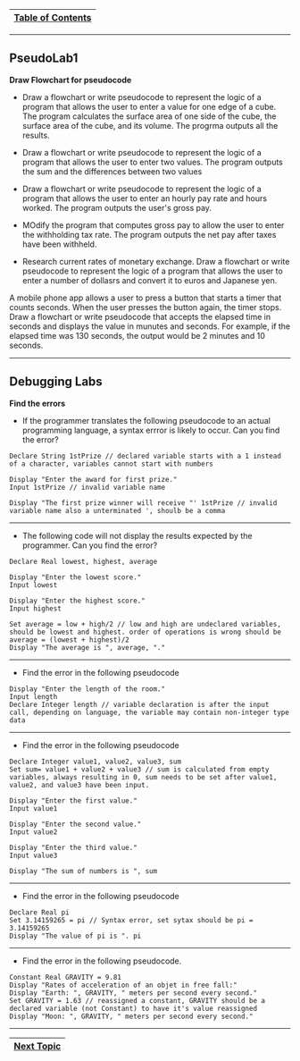 |[Table of Contents](/00-Table-of-Contents.md)|
|---|

---

## PseudoLab1

**Draw Flowchart for pseudocode**

* Draw a flowchart or write pseudocode to represent the logic of a program that allows the user to enter a value for one edge of a cube. The program calculates the surface area of one side of the cube, the surface area of the cube, and its volume.  The progrma outputs all the results.

* Draw a flowchart or write pseudocode to represent the logic of a program that allows the user to enter two values.  The program outputs the sum and the differences between two values

* Draw a flowchart or write pseudocode to represent the logic of a program that allows the user to enter an hourly pay rate and hours worked.  The program outputs the user's gross pay.

* MOdify the program that computes gross pay to allow the user to enter the withholding tax rate.  The program outputs the net pay after taxes have been withheld.

* Research current rates of monetary exchange.  Draw a flowchart or write pseudocode to represent the logic of a program that allows the user to enter a number of dollasrs and convert it to euros and Japanese yen.

A mobile phone app allows a user to press a button that starts a timer that counts seconds.  When the user presses the button again, the timer stops.  Draw a flowchart or write pseudocode that accepts the elapsed time in seconds and displays the value in munutes and seconds.  For example, if the elapsed time was 130 seconds, the output would be 2 minutes and 10 seconds.

---

## Debugging Labs

**Find the errors**

* If the programmer translates the following pseudocode to an actual programming language, a syntax errror is likely to occur.  Can you find the error?

```
Declare String 1stPrize // declared variable starts with a 1 instead of a character, variables cannot start with numbers

Display "Enter the award for first prize."
Input 1stPrize // invalid variable name

Display "The first prize winner will receive "' 1stPrize // invalid variable name also a unterminated ', shoulb be a comma
```

---

* The following code will not display the results expected by the programmer.  Can you find the error?

```
Declare Real lowest, highest, average

Display "Enter the lowest score."
Input lowest

Display "Enter the highest score."
Input highest

Set average = low + high/2 // low and high are undeclared variables, should be lowest and highest. order of operations is wrong should be average = (lowest + highest)/2
Display "The average is ", average, "."

```

---

* Find the error in the following pseudocode

```
Display "Enter the length of the room."
Input length 
Declare Integer length // variable declaration is after the input call, depending on language, the variable may contain non-integer type data

```

---

* Find the error in the following pseudocode

```
Declare Integer value1, value2, value3, sum
Set sum= value1 + value2 + value3 // sum is calculated from empty variables, always resulting in 0, sum needs to be set after value1, value2, and value3 have been input.

Display "Enter the first value."
Input value1

Display "Enter the second value."
Input value2

Display "Enter the third value."
Input value3

Display "The sum of numbers is ", sum

```

---

* Find the error in the following pseudocode

```
Declare Real pi
Set 3.14159265 = pi // Syntax error, set sytax should be pi = 3.14159265
Display "The value of pi is ". pi
```

---

* Find the error in the following pseudocode.

```
Constant Real GRAVITY = 9.81
Display "Rates of acceleration of an objet in free fall:"
Display "Earth: ", GRAVITY, " meters per second every second."
Set GRAVITY = 1.63 // reassigned a constant, GRAVITY should be a declared variable (not Constant) to have it's value reassigned
Display "Moon: ", GRAVITY, " meters per second every second."
```

---

|[Next Topic](/01_pseudocode/02_pseudocode.md)|
|---|
